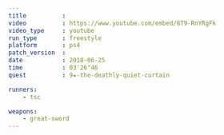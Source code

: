 ```yaml
---
title          :
video          : https://www.youtube.com/embed/8T9-RnYRgFk
video_type     : youtube
run_type       : freestyle
platform       : ps4
patch_version  :
date           : 2018-06-25
time           : 03'26"46
quest          : 9★-the-deathly-quiet-curtain

runners:
    - tsc

weapons:
    - great-sword
---
```

